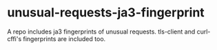 # unusual-requests-ja3-fingerprint
A repo includes ja3 fingerprints of unusual requests. tls-client and curl-cffi's fingerprints are included too.
